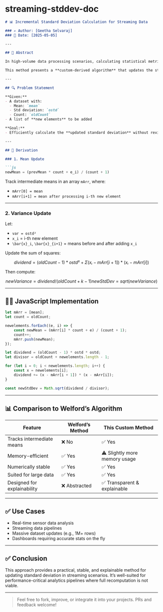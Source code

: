 # streaming-stddev-doc

````markdown
# 📊 Incremental Standard Deviation Calculation for Streaming Data

### ✍️ Author: [Geetha Selvaraj]
### 📅 Date: [2025-05-05]

---

## 📌 Abstract

In high-volume data processing scenarios, calculating statistical metrics like **standard deviation** across dynamic or streaming datasets poses both performance and memory challenges. While existing methods like **Welford’s algorithm** offer efficient ways to update mean and variance incrementally, they often abstract away intermediate steps.

This method presents a **custom-derived algorithm** that updates the standard deviation while tracking intermediate means — enabling better transparency and control. It is **numerically stable**, **scalable**, and **suitable for large-scale streaming or batch data**.

---

## 🔍 Problem Statement

**Given:**
- A dataset with:
  - Mean: `mean`
  - Std deviation: `ostd`
  - Count: `oldCount`
- A list of **new elements** to be added

**Goal:**
- Efficiently calculate the **updated standard deviation** without revisiting the original data.

---

## 🧠 Derivation

### 1. Mean Update

```js
newMean = (prevMean * count + e_i) / (count + 1)
````

Track intermediate means in an array `mArr`, where:

* `mArr[0] = mean`
* `mArr[i+1] = mean after processing i-th new element`

---

### 2. Variance Update

Let:

* `var = ostd²`
* `x_i` = i-th new element
* `\bar{x}_i`, `\bar{x}_{i+1}` = means before and after adding `x_i`

Update the sum of squares:

```math
dividend = (oldCount - 1) * ostd² + Σ (xᵢ - mArr[i+1]) * (xᵢ - mArr[i])
```

Then compute:

```math
newVariance = dividend / (oldCount + k - 1)

newStdDev = sqrt(newVariance)
```

---

## 🧑‍💻 JavaScript Implementation

```js
let mArr = [mean];
let count = oldCount;

newelements.forEach((e, i) => {
    const newMean = (mArr[i] * count + e) / (count + 1);
    count++;
    mArr.push(newMean);
});

let dividend = (oldCount - 1) * ostd * ostd;
let divisor = oldCount + newelements.length - 1;

for (let i = 0; i < newelements.length; i++) {
    const x = newelements[i];
    dividend += (x - mArr[i + 1]) * (x - mArr[i]);
}

const newStdDev = Math.sqrt(dividend / divisor);
```

---

## 📊 Comparison to Welford’s Algorithm

| Feature                     | Welford’s Method | This Custom Method            |
| --------------------------- | ---------------- | ----------------------------- |
| Tracks intermediate means   | ❌ No             | ✅ Yes                         |
| Memory-efficient            | ✅ Yes            | ⚠️ Slightly more memory usage |
| Numerically stable          | ✅ Yes            | ✅ Yes                         |
| Suited for large data       | ✅ Yes            | ✅ Yes                         |
| Designed for explainability | ❌ Abstracted     | ✅ Transparent & explainable   |

---

## ✅ Use Cases

* Real-time sensor data analysis
* Streaming data pipelines
* Massive dataset updates (e.g., 1M+ rows)
* Dashboards requiring accurate stats on the fly

---

## ✅ Conclusion

This approach provides a practical, stable, and explainable method for updating standard deviation in streaming scenarios. It’s well-suited for performance-critical analytics pipelines where full recomputation is not viable.

---

> Feel free to fork, improve, or integrate it into your projects. PRs and feedback welcome!

```
